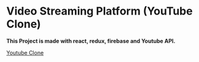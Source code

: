 # Video Streaming Platform (YouTube Clone)

**This Project is made with react, redux, firebase and Youtube API.**

[Youtube Clone](https://not-yt.web.app/)
